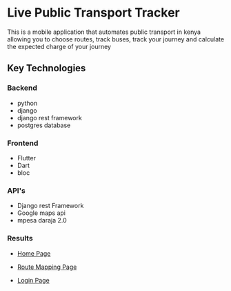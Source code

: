 # Live Public Transport Tracker

This is a mobile application that automates public transport in kenya allowing you to choose routes, track buses, track your journey and calculate the expected charge
of your journey

## Key Technologies

### Backend 
   - python
   - django
   - django rest framework
   - postgres database
  
### Frontend 
  - Flutter
  - Dart
  - bloc
### API's
  - Django rest Framework
  - Google maps api
  - mpesa daraja 2.0

### Results

  - [Home Page](https://github.com/BasilNjoga/live_public_transport_tracker/tree/main/homepage.jpg 'Home Page')

  - [Route Mapping Page](https://github.com/BasilNjoga/live_public_transport_tracker/tree/main/routemapping.jpg 'Route Mapping Page')

- [Login Page](https://github.com/BasilNjoga/live_public_transport_tracker/tree/main/loginpage.jpg 'login page')



